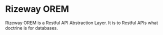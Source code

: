 Rizeway OREM
============

Rizeway OREM is a Restful API Abstraction Layer. It is to Restful APIs what doctrine is for databases.
